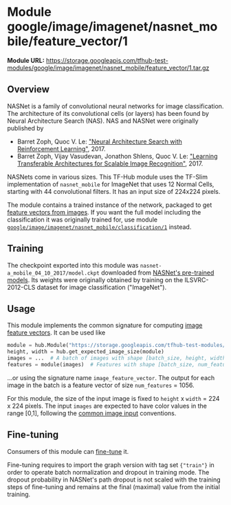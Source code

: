 # Module google/image/imagenet/nasnet_mobile/feature_vector/1

**Module URL:** https://storage.googleapis.com/tfhub-test-modules/google/image/imagenet/nasnet_mobile/feature_vector/1.tar.gz

## Overview

NASNet is a family of convolutional neural networks for image classification.
The architecture of its convolutional cells (or layers) has been found by
Neural Architecture Search (NAS). NAS and NASNet were originally published by

  * Barret Zoph, Quoc V. Le: ["Neural Architecture Search
    with Reinforcement Learning"](https://arxiv.org/abs/1611.01578), 2017.
  * Barret Zoph, Vijay Vasudevan, Jonathon Shlens, Quoc V. Le:
    ["Learning Transferable Architectures for Scalable Image
    Recognition"](https://arxiv.org/abs/1707.07012), 2017.

NASNets come in various sizes. This TF-Hub module uses the TF-Slim
implementation of `nasnet_mobile` for ImageNet
that uses 12 Normal Cells,
starting with 44 convolutional filters.
It has an input size of 224x224 pixels.

The module contains a trained instance of the network, packaged to get
[feature vectors from images](../../../../../../common_signatures/images.md#image-feature-vector).
If you want the full model including the classification it was originally
trained for, use module
[`google/image/imagenet/nasnet_mobile/classification/1`](../classification/1.md)
instead.


## Training

The checkpoint exported into this module was `nasnet-a_mobile_04_10_2017/model.ckpt` downloaded
from
[NASNet's pre-trained models](https://github.com/tensorflow/models/blob/master/research/slim/nets/nasnet/README.md).
Its weights were originally obtained by training on the ILSVRC-2012-CLS
dataset for image classification ("ImageNet").

## Usage

This module implements the common signature for computing
[image feature vectors](../../../../../../common_signatures/images.md#image-feature-vector).
It can be used like

```python
module = hub.Module("https://storage.googleapis.com/tfhub-test-modules/google/image/imagenet/nasnet_mobile/feature_vector/1.tar.gz")
height, width = hub.get_expected_image_size(module)
images = ...  # A batch of images with shape [batch_size, height, width, 3].
features = module(images)  # Features with shape [batch_size, num_features].
```

...or using the signature name `image_feature_vector`. The output for each image
in the batch is a feature vector of size `num_features` = 1056.

For this module, the size of the input image is fixed to
`height` x `width` = 224 x 224 pixels.
The input `images` are expected to have color values in the range [0,1],
following the
[common image input](../../../../../../common_signatures/images.md#image-input)
conventions.


## Fine-tuning

Consumers of this module can [fine-tune](../../../../../../fine_tuning.md) it.

Fine-tuning requires to import the graph version with tag set `{"train"}`
in order to operate batch normalization and dropout in training mode.
The dropout probability in NASNet's path dropout is not scaled with
the training steps of fine-tuning and remains at the final (maximal) value
from the initial training.

